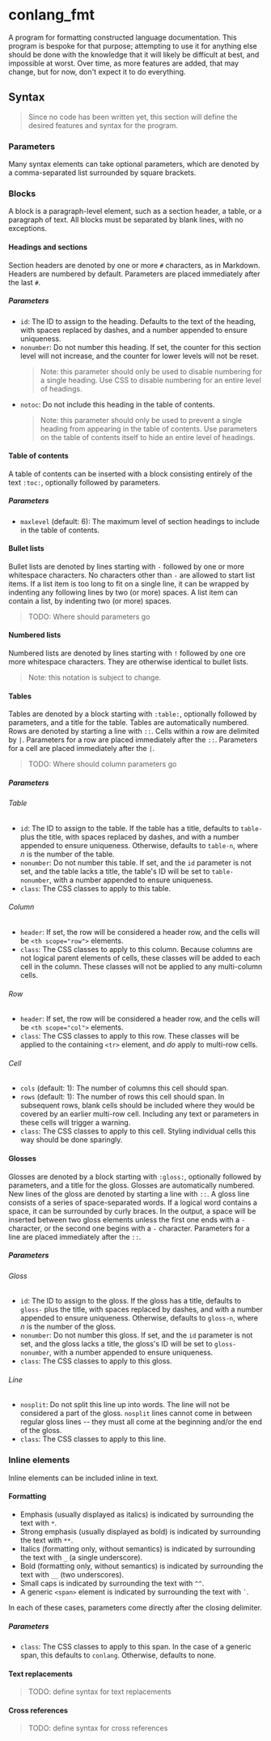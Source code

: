# conlang_fmt

A program for formatting constructed language documentation.
This program is bespoke for that purpose; attempting to use it for anything
else should be done with the knowledge that it will likely be difficult at
best, and impossible at worst.
Over time, as more features are added, that may change, but for now, don't
expect it to do everything.

## Syntax

> Since no code has been written yet, this section will define the desired
> features and syntax for the program.

### Parameters

Many syntax elements can take optional parameters, which are denoted by a
comma-separated list surrounded by square brackets.

### Blocks

A block is a paragraph-level element, such as a section header, a table, or a
paragraph of text.
All blocks must be separated by blank lines, with no exceptions.

#### Headings and sections

Section headers are denoted by one or more `#` characters, as in Markdown.
Headers are numbered by default.
Parameters are placed immediately after the last `#`.

##### Parameters

- `id`: The ID to assign to the heading.
  Defaults to the text of the heading, with spaces replaced by dashes, and a
  number appended to ensure uniqueness.
- `nonumber`: Do not number this heading.
  If set, the counter for this section level will not increase, and the counter
  for lower levels will not be reset.
  > Note: this parameter should only be used to disable numbering for a single
  > heading.
  > Use CSS to disable numbering for an entire level of headings.
- `notoc`: Do not include this heading in the table of contents.
  > Note: this parameter should only be used to prevent a single heading from
  > appearing in the table of contents.
  > Use parameters on the table of contents itself to hide an entire level of
  > headings.

#### Table of contents

A table of contents can be inserted with a block consisting entirely of the
text `:toc:`, optionally followed by parameters.

##### Parameters

- `maxlevel` (default: 6): The maximum level of section headings to include
  in the table of contents.

#### Bullet lists

Bullet lists are denoted by lines starting with `-` followed by one or more
whitespace characters.
No characters other than `-` are allowed to start list items.
If a list item is too long to fit on a single line, it can be wrapped by
indenting any following lines by two (or more) spaces.
A list item can contain a list, by indenting two (or more) spaces.
> TODO: Where should parameters go

#### Numbered lists

Numbered lists are denoted by lines starting with `!` followed by one ore more
whitespace characters.
They are otherwise identical to bullet lists.
> Note: this notation is subject to change.

#### Tables

Tables are denoted by a block starting with `:table:`, optionally followed by
parameters, and a title for the table.
Tables are automatically numbered.
Rows are denoted by starting a line with `::`.
Cells within a row are delimited by `|`.
Parameters for a row are placed immediately after the `::`.
Parameters for a cell are placed immediately after the `|`.
> TODO: Where should column parameters go

##### Parameters

###### Table

- `id`: The ID to assign to the table.
  If the table has a title, defaults to `table-` plus the title, with spaces
  replaced by dashes, and with a number appended to ensure uniqueness.
  Otherwise, defaults to `table-n`, where _n_ is the number of the table.
- `nonumber`: Do not number this table.
  If set, and the `id` parameter is not set, and the table lacks a title, the
  table's ID will be set to `table-nonumber`, with a number appended to ensure
  uniqueness.
- `class`: The CSS classes to apply to this table.

###### Column

- `header`: If set, the row will be considered a header row, and the cells will
  be `<th scope="row">` elements.
- `class`: The CSS classes to apply to this column.
  Because columns are not logical parent elements of cells, these classes will
  be added to each cell in the column.
  These classes will not be applied to any multi-column cells.

###### Row

- `header`: If set, the row will be considered a header row, and the cells will
  be `<th scope="col">` elements.
- `class`: The CSS classes to apply to this row.
  These classes will be applied to the containing `<tr>` element, and _do_
  apply to multi-row cells.

###### Cell

- `cols` (default: 1): The number of columns this cell should span.
- `rows` (default: 1): The number of rows this cell should span.
  In subsequent rows, blank cells should be included where they would be
  covered by an earlier multi-row cell.
  Including any text or parameters in these cells will trigger a warning.
- `class`: The CSS classes to apply to this cell.
  Styling individual cells this way should be done sparingly.

#### Glosses

Glosses are denoted by a block starting with `:gloss:`, optionally followed by
parameters, and a title for the gloss.
Glosses are automatically numbered.
New lines of the gloss are denoted by starting a line with `::`.
A gloss line consists of a series of space-separated words.
If a logical word contains a space, it can be surrounded by curly braces.
In the output, a space will be inserted between two gloss elements unless the
first one ends with a `-` character, or the second one begins with a `-`
character.
Parameters for a line are placed immediately after the `::`.

##### Parameters

###### Gloss

- `id`: The ID to assign to the gloss.
  If the gloss has a title, defaults to `gloss-` plus the title, with spaces
  replaced by dashes, and with a number appended to ensure uniqueness.
  Otherwise, defaults to `gloss-n`, where _n_ is the number of the gloss.
- `nonumber`: Do not number this gloss.
  If set, and the `id` parameter is not set, and the gloss lacks a title, the
  gloss's ID will be set to `gloss-nonumber`, with a number appended to ensure
  uniqueness.
- `class`: The CSS classes to apply to this gloss.

###### Line

- `nosplit`: Do not split this line up into words.
  The line will not be considered a part of the gloss.
  `nosplit` lines cannot come in between regular gloss lines -- they must all
  come at the beginning and/or the end of the gloss.
- `class`: The CSS classes to apply to this line.

### Inline elements

Inline elements can be included inline in text.

#### Formatting

- Emphasis (usually displayed as italics) is indicated by surrounding the text
  with `*`.
- Strong emphasis (usually displayed as bold) is indicated by surrounding the
  text with `**`.
- Italics (formatting only, without semantics) is indicated by surrounding the
  text with `_` (a single underscore).
- Bold (formatting only, without semantics) is indicated by surrounding the
  text with `__` (two underscores).
- Small caps is indicated by surrounding the text with `^^`.
- A generic `<span>` element is indicated by surrounding the text with `` ` ``.

In each of these cases, parameters come directly after the closing delimiter.

##### Parameters

- `class`: The CSS classes to apply to this span.
  In the case of a generic span, this defaults to `conlang`.
  Otherwise, defaults to none.

#### Text replacements

> TODO: define syntax for text replacements

#### Cross references

> TODO: define syntax for cross references
